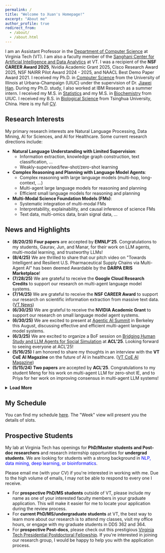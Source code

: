 ```yaml
---
permalink: /
title: "Welcome to Xuan's Homepage!"
excerpt: "About me"
author_profile: true
redirect_from: 
  - /about/
  - /about.html
---
```


I am an Assistant Professor in the [Department of Computer Science](https://cs.vt.edu/) at Virginia Tech (VT). I am also a faculty member of the [Sanghani Center for Artificial Intelligence and Data Analytics](https://sanghani.cs.vt.edu/) at VT. I was a recipient of the **NSF CAREER Award 2025**, Nvidia Academic Grant 2025, Cisco Research Award 2025, NSF NAIRR Pilot Award 2024 - 2025, and NAACL Best Demo Paper Award 2021. I received my Ph.D. in [Computer Science](http://www.cs.uiuc.edu/) from the University of Illinois at Urbana-Champaign (UIUC) under the supervision of Dr. [Jiawei Han](http://hanj.cs.illinois.edu/). During my Ph.D. study, I also worked at IBM Research as a summer intern. I received my M.S. in [Statistics](https://stat.illinois.edu/) and my M.S. in [Biochemistry](https://mcb.illinois.edu/departments/biochemistry/) from UIUC. I received my B.S. in [Biological Science](https://life.tsinghua.edu.cn/) from Tsinghua University, China. Here is my full [CV](https://drive.google.com/file/d/1bg0LmchHziBMgvhKw2NGE-p_Bg4ufyQH/view?usp=sharing).


## Research Interests
My primary research interests are Natural Language Processing, Data Mining, AI for Sciences, and AI for Healthcare. Some current research directions include:

- **Natural Language Understanding with Limited Supervision**:
  - Information extraction, knowledge graph construction, text classification, ...
  - Weakly-supervised/few-shot/zero-shot learning
- **Complex Reasoning and Planning with Language Model Agents**:
  - Complex reasoning with large language models (multi-hop, long-context, ...)
  - Multi-agent large language models for reasoning and planning
  - Efficient small language models for reasoning and planning
- **Multi-Modal Science Foundation Models (FMs)**:
  - Systematic integration of multi-modal FMs
  - Interpretability, explainability, and causal inference of science FMs
  - Text data, multi-omics data, brain signal data, ...

## News and Highlights
- **(8/20/25)** **Four papers** are accepted by **EMNLP'25**. Congratulations to my students, Gaurav, Jun, and Manar, for their work on LLM agents, multi-modal learning, and trustworthy LLMs!
- **(8/4/25)** We are thrilled to share that our pitch video on "Towards Intelligent and Resilient U.S. Pharmaceutical Supply Chains via Multi-Agent AI" has been deemed Awardable by the **DARPA ERIS Marketplace**!
- **(7/28/25)** We are grateful to receive the **Google Cloud Research Credits** to support our research on multi-agent language model systems.
- **(7/14/25)** We are grateful to receive the **NSF CAREER Award** to support our research on scientific information extraction from massive text data. ([VT News](https://news.vt.edu/articles/2025/08/eng-cs-career-award-makes-sense-of-scientific-discovery.html?utm_source=cmpgn_news&utm_medium=email&utm_campaign=vtUnirelNewsDailyCMP_sept225-fs))
- **(6/30/25)** We are grateful to receive the **NVIDIA Academic Grant** to support our research on small language model agent systems.
- **(6/30/25)** We are excited to present at [Agentic AI Summit](https://rdi.berkeley.edu/events/agentic-ai-summit) in Berkeley this August, discussing effective and efficient multi-agent language model systems.
- **(6/3/25)** We are excited to organize a BoF session on [Bridging Human Study and LLM Agents for Social Simulation](https://xuanwang91.github.io/2025-ACL-BOF/) at **ACL'25**. Looking forward to seeing everyone at ACL'25!
- **(5/16/25)** I am honored to share my thoughts in an interview with the **VT CoE AI Magazine** on the future of AI in healthcare. ([VT CoE AI Magazine](https://eng.vt.edu/magazine/stories/spring-2025/the-future-of-ai.html))
- **(5/15/24)** **Two papers** are accepted by **ACL'25**. Congratulations to my student Meng for his work on multi-agent LLM for zero-shot IE, and to Priya for her work on improving consensus in multi-agent LLM systems!

<details>
<summary><b>Load More</b></summary>
<ul style="PADDING-LEFT: 12px">
  <li><b>(4/25/25)</b> I am honored to give an invited talk at <b>I-School UIUC</b> on <b>5/9/25</b>. We will discuss effective and efficient multi-agent language model systems. Thanks to Dr. Yun Huang for the invitation!</li>
  <li><b>(4/25/25)</b> I am honored to give a keynote talk at the <a href="https://ds2mh.github.io/dssmh25/">Data Science for Smart Manufacturing and Healthcare (<b>DS2-MH</b>) Workshop</a> at <b>SDM'25</b>. Thanks to the workshop organizers for the invitation!</li>
  <li><b>(4/12/25)</b> We are excited to organize the <a href="https://xuanwang91.github.io/2025-cci-workshop/">2025 CCI Workshop on AI for Science with Foundation Models</a>. Looking forward to seeing everyone at the workshop!</li>
  <li><b>(4/12/25)</b> We are excited to organize the <a href="https://xuanwang91.github.io/2025-ICDM-RAiM/">RAiM 2025: The First International Workshop on Resilient Artificial Intelligence for Manufacturing</a> at <b>ICDM'25</b>. Looking forward to seeing everyone in DC this year!</li>
  <li><b>(4/12/25)</b> I am excited to serve as the co-chair for the <a href="https://xuanwang91.github.io/2025-ICDM-UGHS/">Undergraduate and High School Symposium</a> at <b>ICDM'25</b>. Looking forward to seeing more bright young AI scientists in DC this year!</li>
  <li><b>(4/7/25)</b> <b>One paper</b> is accepted by <b>ISMB'25</b>. Congratulations to my student Sindhura for her work on the joint single-cell foundation model and graph-based learning!</li>
  <li><b>(12/19/24)</b> We are grateful to receive a new grant from <b>Cisco Research</b> to support our research on complex reasoning and planing with large language models.</li>
  <li><b>(10/29/24)</b> We are excited to present our <b>tutorial</b> of <a href="https://xuanwang91.github.io/2025-02-25-aaai25-tutorial">"AI for Science in the Era of Large Language Models"</a> at <b>AAAI'25</b>. Looking forward to seeing everyone in Philadelphia!</li>
  <li><b>(10/26/24)</b> <b>One paper</b> is accepted by <b>IEEE-BigData'24</b>. Congratulations to my student Hanwen for his work on EEG-to-text translation with multi-view Transformer!</li>
  <li><b>(10/2/24)</b> We are grateful to receive yet another award from <b>NSF NAIRR Pilot</b> to support our research on network-regulated large language models for multi-omics data analysis.</li>
  <li><b>(9/20/24)</b> We are excited to present our <b>tutorial</b> of <a href="https://xuanwang91.github.io/2024-11-12-emnlp24-tutorial">"AI for Science in the Era of Large Language Models"</a> at <b>EMNLP'24</b>. Looking forward to seeing everyone in Miami!</li>
  <li><b>(9/20/24)</b> <b>One paper</b> is accepted by <b>EMNLP'24</b>. Congratulations to my student Meng for his work on better multi-agent collaboration for LLM-based clinical triage!</li>
  <li><b>(9/9/24)</b> Congratulations to my student Daniel for receiving the <b>Davenport Leadership Scholarship</b> from CS@VT!</li>
  <li><b>(7/22/24)</b> We are grateful to receive a new grant from the <b>Amazon + VT Center for Efficient and Robust ML</b> to support our research on long-context reasoning with large language models. (<a href="https://news.vt.edu/articles/2024/10/amazon-virginia-tech-initiative-announces-two-student-fellowship.html?utm_source=cmpgn_news&utm_medium=email&utm_campaign=vtUnirelNewsDailyCMP_Oct2324-fs%20">VT News</a>)</li>
  <li><b>(6/28/24)</b> We are grateful to receive a new grant from the <b>Commonwealth Cyber Initiative (CCI)</b> to support our research on EHR digital twin generation with large language models.</li>
  <li> <b>(6/16/24)</b> <b>Three papers</b> are accepted by <b>ICML'24 AI4Science</b>. Congratulations to my students, Meng whose paper was accepted as a spotlight, and Hanwen and Sindhura whose papers were accepted as posters!</li>
  <li> <b>(5/21/24)</b> We are excited and grateful to receive an award from <b>NSF NAIRR Pilot</b> to support our research on complex reasoning in large language models. (<a href="https://news.vt.edu/articles/2024/06/three-virginia-tech-faculty-receive-nairr-pilot-awards-for-proje.html">VT News</a>)</li>
  <li> <b>(5/17/24)</b> <b>One paper</b> is accepted by <b>ACL'24</b> and <b>one paper</b> is accepted by <b>KDD'24</b>. Congratulations to all the authors!</li>
  <li> <b>(3/26/24)</b> Check out our new <b>survey paper</b> on <a href="https://arxiv.org/abs/2403.15673">LLMs for diverse biomedical data</a>! We explored three critical categories of biomedical data: 1) textual data (biomedical literature and health records), 2) biological sequences (DNA/RNA/protein sequences and multi-omics sequencing data), and 3) brain signals (time-series EEG data).</li>
  <li> <b>(3/3/24)</b> We are grateful to receive a new grant from the <b>Virginia Tech Brain Tech One Health Initiative</b> to support our research on open-vocabulary brain-to-text translation with large language models.</li>
  <li> <b>(1/18/24)</b> We are grateful to receive a new grant from the <b>Children's National Hospital + Virginia Tech Initiative</b> to support our research on weakly-supervised clinical variable extraction with large language models. (<a href="https://news.vt.edu/articles/2024/08/research-fralinbiomed-fbri-0816.html">VT News</a>)</li>
  <li> <b>(10/10/23)</b> We are grateful to receive a new grant from the <b>Virginia Tech Institute for Critical Technology and Applied Science (ICTAS)</b> to support our research on multi-omics encoding with LLMs for disease progression prediction.</li>
  <li> <b>(10/7/23)</b> <b>Three papers</b> are accepted by <b>EMNLP'23</b>. Congratulations to all the authors!</li>
  <li><b>(9/6/23)</b> We are grateful to receive a new grant from the <b>Amazon + VT Center for Efficient and Robust ML</b> to support our research on fact-checking in LLMs. (<a href="https://news.vt.edu/articles/2023/09/amazon-virginia-tech-initiative-announces-support-for-two-amazon.html">VT News</a>)</li>
  <li><b>(6/7/23)</b> We are grateful to receive a new grant from the Center for Health Behaviors Research at <b>Fralin Biomedical Research Institute</b> to support our research on AI-guided behavioral health modifier prediction for fetal growth disorder detection.</li>
  <li><b>(5/11/23)</b> We are grateful to receive a new grant from the <b>Commonwealth Cyber Initiative (CCI)</b> to support our research on trustworthy multimodal machine learning in healthcare. (<a href="https://news.vt.edu/articles/2023/06/research-programs-help-researchers-flex-harder--leap-higher.html">VT News</a>)</li>
  <li><b>(5/1/23)</b> <b>Two papers</b> are accepted by <b>ACL'23</b>. Congratulations to all the authors!</li>  
  <li><b>(1/1/23)</b> I started a new journey as an Assistant Professor in <b>CS@VT</b>.</li>
</ul>
</details>


## My Schedule

You can find my schedule [here](https://outlook.office365.com/owa/calendar/7a9db64927ad4b31ac057a71aa1a21f4@vt.edu/36019279cd6b4fb78bef49139b5b4e834236640486942120667/calendar.html). The "Week" view will present you the details of slots.
 

## Prospective Students
My lab at Virginia Tech has openings for **PhD/Master students and Post-doc researchers** and research internship opportunities for **undergrad students**. We are looking for students with a strong background in <span style="color:blue">NLP, data mining, deep learning, or bioinformatics</span>.

Please email me (with your CV) if you're interested in working with me. Due to the high volume of emails, I may not be able to respond to every one I receive. 
- For **prospective PhD/MS students** outside of VT, please include my name as one of your interested faculty members in your graduate application. This will make it easier for me to locate your application during the review process.
- For **current PhD/MS/undergraduate students** at VT, the best way to learn more about our research is to attend my classes, visit my office hours, or engage with my graduate students in DDS 362 and 364.
- For **prospective Post-docs**, please check out this prestigious [Virginia Tech Presidential Postdoctoral Fellowship](https://www.research.vt.edu/about/postdoctoral-associates/virginia-tech-presidential-postdoctoral-fellowships.html). If you're interested in joining our research group, I would be happy to help you with the application process.
